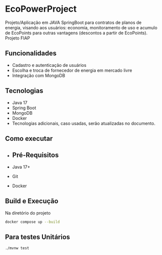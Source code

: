 # EcoPowerProject
Projeto/Aplicação em JAVA SpringBoot para contratos de planos de energia, visando aos usuários: economia, monitoramento de uso e acumulo de EcoPoints para outras vantagens (descontos a partir de EcoPoints).
Projeto FIAP

## Funcionalidades
- Cadastro e autenticação de usuários
- Escolha e troca de fornecedor de energia em mercado livre
- Integração com MongoDB

## Tecnologias
- Java 17
- Spring Boot
- MongoDB
- Docker
- Tecnologias adicionais, caso usadas, serão atualizadas no documento.

## Como executar
- ## Pré-Requisitos

- Java 17+
- Git
- Docker

## Build e Execução

Na diretório do projeto

```bash
docker compose up --build
```

## Para testes Unitários

```bash
./mvnw test
```
